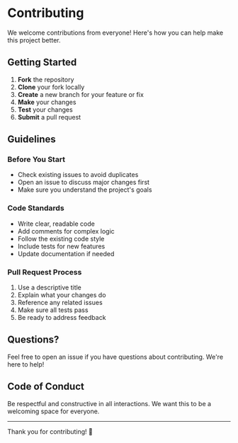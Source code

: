 # Contributing

We welcome contributions from everyone! Here's how you can help make this project better.

## Getting Started

1. **Fork** the repository
2. **Clone** your fork locally
3. **Create** a new branch for your feature or fix
4. **Make** your changes
5. **Test** your changes
6. **Submit** a pull request

## Guidelines

### Before You Start
- Check existing issues to avoid duplicates
- Open an issue to discuss major changes first
- Make sure you understand the project's goals

### Code Standards
- Write clear, readable code
- Add comments for complex logic
- Follow the existing code style
- Include tests for new features
- Update documentation if needed

### Pull Request Process
1. Use a descriptive title
2. Explain what your changes do
3. Reference any related issues
4. Make sure all tests pass
5. Be ready to address feedback

## Questions?

Feel free to open an issue if you have questions about contributing. We're here to help!

## Code of Conduct

Be respectful and constructive in all interactions. We want this to be a welcoming space for everyone.

---

Thank you for contributing! 🚀
